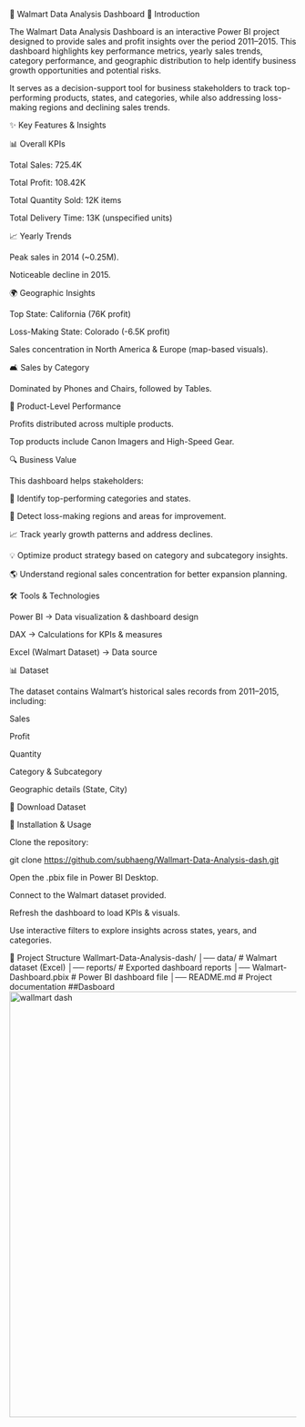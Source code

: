 🛒 Walmart Data Analysis Dashboard
📌 Introduction

The Walmart Data Analysis Dashboard is an interactive Power BI project designed to provide sales and profit insights over the period 2011–2015. This dashboard highlights key performance metrics, yearly sales trends, category performance, and geographic distribution to help identify business growth opportunities and potential risks.

It serves as a decision-support tool for business stakeholders to track top-performing products, states, and categories, while also addressing loss-making regions and declining sales trends.

✨ Key Features & Insights

📊 Overall KPIs

Total Sales: 725.4K

Total Profit: 108.42K

Total Quantity Sold: 12K items

Total Delivery Time: 13K (unspecified units)

📈 Yearly Trends

Peak sales in 2014 (~0.25M).

Noticeable decline in 2015.

🌍 Geographic Insights

Top State: California (76K profit)

Loss-Making State: Colorado (-6.5K profit)

Sales concentration in North America & Europe (map-based visuals).

🛋 Sales by Category

Dominated by Phones and Chairs, followed by Tables.

🏅 Product-Level Performance

Profits distributed across multiple products.

Top products include Canon Imagers and High-Speed Gear.

🔍 Business Value

This dashboard helps stakeholders:

📌 Identify top-performing categories and states.

🚩 Detect loss-making regions and areas for improvement.

📈 Track yearly growth patterns and address declines.

💡 Optimize product strategy based on category and subcategory insights.

🌎 Understand regional sales concentration for better expansion planning.

🛠 Tools & Technologies

Power BI → Data visualization & dashboard design

DAX → Calculations for KPIs & measures

Excel (Walmart Dataset) → Data source

📊 Dataset

The dataset contains Walmart’s historical sales records from 2011–2015, including:

Sales

Profit

Quantity

Category & Subcategory

Geographic details (State, City)

📂 Download Dataset

🚀 Installation & Usage

Clone the repository:

git clone https://github.com/subhaeng/Wallmart-Data-Analysis-dash.git


Open the .pbix file in Power BI Desktop.

Connect to the Walmart dataset provided.

Refresh the dashboard to load KPIs & visuals.

Use interactive filters to explore insights across states, years, and categories.

📂 Project Structure
Wallmart-Data-Analysis-dash/
│── data/                     # Walmart dataset (Excel)
│── reports/                  # Exported dashboard reports
│── Walmart-Dashboard.pbix    # Power BI dashboard file
│── README.md                 # Project documentation
##Dasboard
<img width="1311" height="748" alt="wallmart dash" src="https://github.com/user-attachments/assets/e488d922-0898-4d78-921f-a5ce7fee53ff" />
